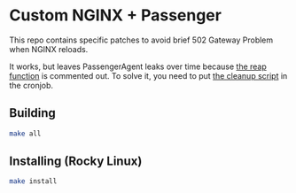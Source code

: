 # Custom NGINX + Passenger

This repo contains specific patches to avoid brief 502 Gateway Problem when NGINX reloads.

It works, but leaves PassengerAgent leaks over time because [the reap function](./passenger.diff) is commented out. To solve it, you need to put [the cleanup script](./cleanup.sh) in the cronjob.

## Building

```sh
make all
```
## Installing (Rocky Linux)

```sh
make install
```

